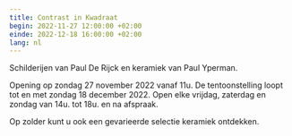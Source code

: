 ```yaml
---
title: Contrast in Kwadraat
begin: 2022-11-27 12:00:00 +02:00
einde: 2022-12-18 16:00:00 +02:00
lang: nl
---
```


Schilderijen van Paul De Rijck en keramiek van Paul Yperman.

Opening op zondag 27 november 2022 vanaf 11u.
De tentoonstelling loopt tot en met zondag 18 december 2022.
Open elke vrijdag, zaterdag en zondag van 14u. tot 18u. en na afspraak.

Op zolder kunt u ook een gevarieerde selectie keramiek ontdekken.